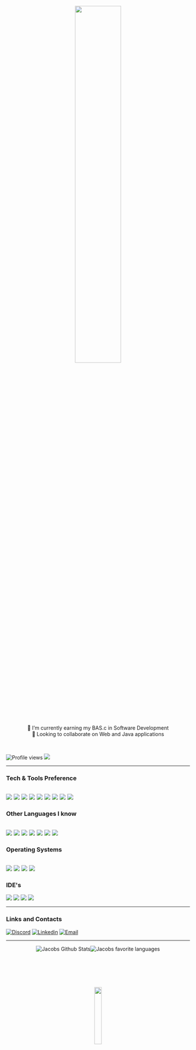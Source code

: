 <!DOCTYPE html>
<html lang="en">
<body>
  <p align="center">
 <img src="https://media.giphy.com/media/T5FHgffrNpCTOTLFKU/giphy.gif" width="50%">
  
      
  
  <p align="center"> 
    📖 I’m currently earning my BAS.c in Software Development <br> 
    👥 Looking to collaborate on Web and Java applications</p>
  </p>
<br>


  
![Profile views](https://gpvc.arturio.dev/night780)  <a href="https://github.com/night780?tab=followers"><img src="https://img.shields.io/github/followers/night780?label=Follow" style=" float:left, margin-right:10px" /></a>

---
  ### Tech & Tools Preference

<img src = "https://img.shields.io/badge/-HTML5-E34F26?style=flat&logo=html5&logoColor=white"> <img src = "https://img.shields.io/badge/-CSS3-1572B6?style=flat&logo=css3&logoColor=white">
<img src="https://img.shields.io/badge/-Bootstrap-563D7C?style=flat&logo=bootstrap&logoColor=white">
    <img src="http://img.shields.io/badge/-Jquery-0769ad?style=flat&logo=jquery&logoColor=white">
<img src="https://img.shields.io/badge/-JavaScript-eed718?style=flat&logo=javascript&logoColor=white">
  <img src="https://img.shields.io/badge/-Php-AEB2D5?style=flat&logo=Php&logoColor=white">
<img src="https://img.shields.io/badge/-MySQL-F29111?style=flat&logo=mysql&logoColor=white">
<img src="http://img.shields.io/badge/-Github-000000?style=flat&logo=github&logoColor=white">
<img src="http://img.shields.io/badge/-Java-5382a1?style=flat&logo=java&logoColor=white">
  ---
### Other Languages I know
<img src="https://img.shields.io/badge/-Python-14354C?style=flat&logo=python&logoColor=white"> <img src="https://img.shields.io/badge/-React-000000?style=flat&logo=react&logoColor=00c8ff"> <img src="https://img.shields.io/badge/-GraphQL-e535ab?style=flat&logo=graphql&logoColor=FFFFFF"> <img src="https://img.shields.io/badge/-Node.js-3C873A?style=flat&logo=Node.js&logoColor=white">  <img src="https://img.shields.io/badge/-Rust-black?style=flat&logo=Rust&logoColor=white">  <img src="https://img.shields.io/badge/Powershell-2CA5E0?style=flat&logo=powershell&logoColor=white">  <img src="https://img.shields.io/badge/Go-00ADD8?style=flat&logo=go&logoColor=white">
  ---
### Operating Systems
  <img src="https://img.shields.io/badge/OpenWrt-00B5E2?style=flat&logo=OpenWrt&logoColor=white">  <img src="https://img.shields.io/badge/Windows-0078D6?style=flat&logo=windows&logoColor=white">  <img src="https://img.shields.io/badge/Linux-FCC624?style=flat&logo=linux&logoColor=black">  <img src="https://img.shields.io/badge/Android-3DDC84?style=flat&logo=android&logoColor=white">
  ---
### IDE's
<img src="https://img.shields.io/badge/IntelliJ_IDEA-0096FF.svg?style=flat&logo=intellij-idea&logoColor=white">  <img src="http://img.shields.io/badge/-PHPStorm-BF40BF?style=flat&logo=phpstorm&logoColor=white">  <img src="https://img.shields.io/badge/Visual_Studio_Code-00008B?style=flat&logo=visual%20studio&logoColor=white">  <img src="https://img.shields.io/badge/Arduino_IDE-00979D?style=flat&logo=arduino&logoColor=white">
  
  ---
### Links and Contacts
<a href="https://discord.gg/PAKFDn4hPD"><img alt="Discord" src="https://img.shields.io/discord/1040806719846101103?color=%235865F2&label=Discord&logo=Discord&logoColor=%235865F2&style=social"></a>   <a href="https://www.linkedin.com/in/jacob-jonas/"><img alt="Linkedin" src="https://img.shields.io/badge/-Jacob-blue?style=flat&logo=Linkedin&logoColor=white&link=https://www.linkedin.com/in/jacob-jonas/"></a>
  <a href= "mailto:github@jac0b.anonaddy.com"><img alt="Email" src="https://img.shields.io/badge/-github@jac0b.anonaddy.com-c14438?style=flat&logo=Gmail&logoColor=white&link=mailto:github@jac0b.anonaddy.com"></a>
  
  ---
  
<p align="center">
<img  alt="Jacobs Github Stats" src="https://github-readme-stats.vercel.app/api?username=night780&show_icons=true&bg_color=00000000&hide_border=true&count_private=true&include_all_commits"/><img  alt="Jacobs favorite languages" src="https://github-readme-stats.vercel.app/api/top-langs/?username=night780&hide_border=true&count_private=true&layout=compact&langs_count=10&hide=hack"/>
  </p>

<br><br>
<br><br>

  <p align="center">
  <img src="https://media.giphy.com/media/jpVnC65DmYeyRL4LHS/giphy.gif" width="20%">
  </p>

</body>
</html>
